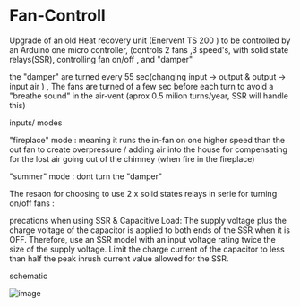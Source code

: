 # Fan-Controll
Upgrade of an old Heat recovery unit (Enervent TS 200 ) to be controlled by an Arduino one micro controller,
(controls 2 fans ,3 speed's, with solid state relays(SSR), controlling fan on/off , and "damper"

the "damper" are turned every 55 sec(changing input -> output & output -> input air )   , 
The fans are turned of a few sec before each turn to avoid a "breathe sound" in the air-vent 
(aprox 0.5 milion turns/year, SSR will handle this)

inputs/ modes

"fireplace" mode : 
meaning it runs the in-fan on one higher speed than the out fan
to create overpressure / adding air into the house for compensating for the lost air going out of the chimney (when 
fire in the fireplace)

"summer" mode  : dont turn the "damper"


The resaon for choosing to use 2 x solid states relays in serie for turning on/off fans :

precations when using SSR & Capacitive Load:
The supply voltage plus the charge voltage of the capacitor is
applied to both ends of the SSR when it is OFF. Therefore,
use an SSR model with an input voltage rating twice the size
of the supply voltage. Limit the charge current of the capacitor
to less than half the peak inrush current value allowed for the
SSR.

 

schematic 

![image](https://user-images.githubusercontent.com/71104893/164334567-bbfb75ec-faa1-4306-ac89-d071d321af8c.png)

